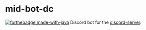 # mid-bot-dc
[![forthebadge made-with-java](https://forthebadge.com/images/badges/made-with-java.svg)](https://openjdk.org/)
Discord bot for the [discord-server](https://discord.gg/mibrothers). 
